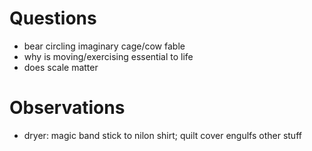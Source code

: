 


# Questions
- bear circling imaginary cage/cow fable
- why is moving/exercising essential to life
- does scale matter

# Observations
- dryer: magic band stick to nilon shirt; quilt cover engulfs other stuff 
